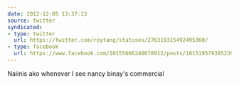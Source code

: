 ```yaml
---
date: 2012-12-05 13:37:13
source: twitter
syndicated:
- type: twitter
  url: https://twitter.com/roytang/statuses/276319315492495360/
- type: facebook
  url: https://www.facebook.com/10155666240078912/posts/10151957938523912
---
```


Naiinis ako whenever I see nancy binay's commercial